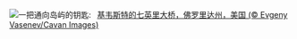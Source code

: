 ![](https://www.bing.com/th?id=OHR.KeyWestBridge_ZH-CN2540450067_UHD.jpg&w=1000)一把通向岛屿的钥匙:&nbsp;&ensp;[基韦斯特的七英里大桥，佛罗里达州，美国 (© Evgeny Vasenev/Cavan Images)](https://www.bing.com/th?id=OHR.KeyWestBridge_ZH-CN2540450067_UHD.jpg)
<br><br/>
